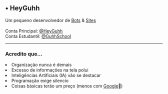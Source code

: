 <h2>• HeyGuhh</h2> 
Um pequeno desenvolvedor de <a href="https://top.gg/bot/699104095503384637/vote">Bots</a> & <a href="https://guhhschool.github.io/transformando-o-mundo">Sites</a><br> <br>
Conta Principal: <a href="https://github.com/HeyGuhh">@HeyGuhh </a> <br>
Conta Estudantil: <a href="https://github.com/GuhhSchool">@GuhhSchool </a>

<br>
<hr>
<h3> Acredito que...</h3>
<li> Organização nunca é demais </li>
<li> Excesso de informações na tela polui </li>
<li> Inteligências Artificiais (IA) vão se destacar </li>
<li> Programação exige silencio </li>
<li> Coisas básicas terão um preço (menos com <a href="https://www.google.com">Google</a>💙)</li>
